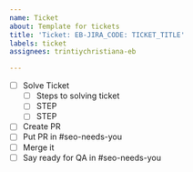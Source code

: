 ```yaml
---
name: Ticket
about: Template for tickets
title: 'Ticket: EB-JIRA_CODE: TICKET_TITLE'
labels: ticket
assignees: trintiychristiana-eb

---
```


- [ ] Solve Ticket
   - [ ] Steps to solving ticket
   - [ ] STEP
   - [ ] STEP
- [ ] Create PR
- [ ] Put PR in #seo-needs-you
- [ ] Merge it
- [ ] Say ready for QA in #seo-needs-you
